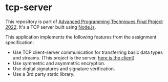 # tcp-server

This repository is part of [Advanced Programming Techniques Final Project 2022](https://github.com/meirna/advanced-programming-project). It's a TCP server built using [Node.js](https://nodejs.org/en/).

This application implements the following features from the assignment specification:

 - Use TCP client-server communication for transferring basic data types and streams. (This project is the server, [here is the client](https://github.com/meirna/electron-forge-react))
 - Use symmetric and asymmetric encryption.
 - Use digital signatures and signature verification.
 - Use a 3rd party static library.